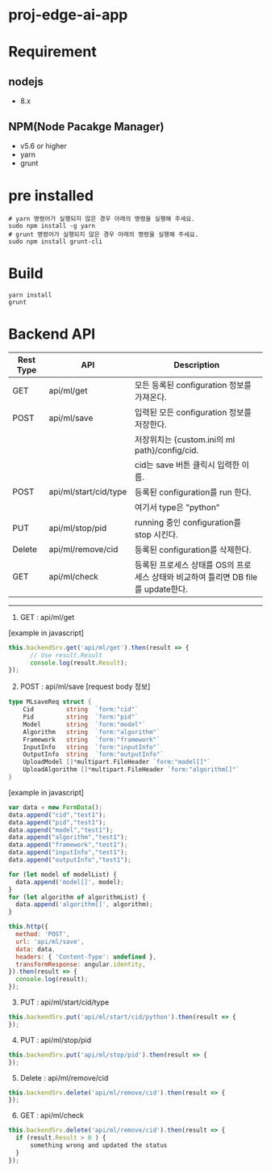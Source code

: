 # proj-edge-ai-app

# Requirement
## nodejs
- 8.x
## NPM(Node Pacakge Manager)
- v5.6 or higher
- yarn
- grunt

# pre installed
```
# yarn 명령어가 실행되지 않은 경우 아래의 명령을 실행해 주세요.
sudo npm install -g yarn
# grunt 명령어가 실행되지 않은 경우 아래의 명령을 실행해 주세요.
sudo npm install grunt-cli
```

# Build
```
yarn install
grunt
```

# Backend API

|Rest Type | API                    | Description                                                     |
|----------|------------------------|-----------------------------------------------------------------|
| GET      | api/ml/get             |모든 등록된 configuration 정보를 가져온다.                              |
| POST     | api/ml/save            |입력된 모든 configuration 정보를 저장한다.                              |
|          |                        |저장위치는 {custom.ini의 ml path}/config/cid.                        |
|          |                        |cid는 save 버튼 클릭시 입력한 이름.                                     |
| POST     | api/ml/start/cid/type  |등록된 configuration를 run 한다.                                     |
|          |                        |여기서 type은 "python"                                              |
| PUT      | api/ml/stop/pid        |running 중인 configuration를 stop 시킨다.                            |
| Delete   | api/ml/remove/cid      |등록된 configuration를 삭제한다.                                      |
| GET      | api/ml/check           |등록된 프로세스 상태를 OS의 프로세스 상태와 비교하여 틀리면 DB file를 update한다.|
-----------------------------------------------------------------------------------------------------

1. GET : api/ml/get

[example in javascript]
```javascript
this.backendSrv.get('api/ml/get').then(result => {
      // Use result.Result
      console.log(result.Result);
});
```

2. POST : api/ml/save
[request body 정보]
```go
type MLsaveReq struct {
	Cid         string  `form:"cid"`
	Pid         string  `form:"pid"`
	Model       string  `form:"model"`
	Algorithm   string  `form:"algorithm"`
	Framework   string  `form:"framework"`
	InputInfo   string  `form:"inputInfo"`
	OutputInfo  string  `form:"outputInfo"`
	UploadModel []*multipart.FileHeader `form:"model[]"`
	UploadAlgorithm []*multipart.FileHeader `form:"algorithm[]"`
}
```
[example in javascript]
```javascript
var data = new FormData();
data.append("cid","test1");
data.append("pid","test1");
data.append("model","test1");
data.append("algorithm","test1");
data.append("framework","test1");
data.append("inputInfo","test1");
data.append("outputInfo","test1");

for (let model of modelList) {
  data.append('model[]', model);
}
for (let algorithm of algorithmList) {
  data.append('algorithm[]', algorithm);
}

this.http({
  method: 'POST',
  url: 'api/ml/save',
  data: data,
  headers: { 'Content-Type': undefined },
  transformResponse: angular.identity,
}).then(result => {
  console.log(result);
});
```

3. PUT : api/ml/start/cid/type
```javascript
this.backendSrv.put('api/ml/start/cid/python').then(result => {
});
```

4. PUT : api/ml/stop/pid
```javascript
this.backendSrv.put('api/ml/stop/pid').then(result => {
});
```

5. Delete : api/ml/remove/cid
```javascript
this.backendSrv.delete('api/ml/remove/cid').then(result => {
});
```

6. GET : api/ml/check
```javascript
this.backendSrv.delete('api/ml/remove/cid').then(result => {
  if (result.Result > 0 ) {
      something wrong and updated the status
  }
});
```
